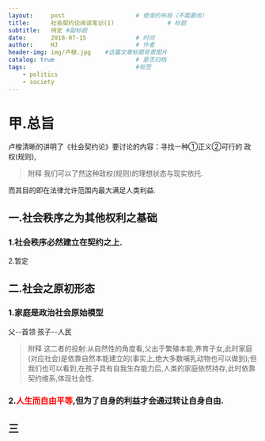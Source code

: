 ```yaml
---
layout:     post                    # 使用的布局（不需要改）
title:      社会契约论阅读笔记(1)               # 标题 
subtitle:   待定 #副标题
date:       2018-07-15              # 时间
author:     HJ                      # 作者
header-img: img/卢梭.jpg    #这篇文章标题背景图片
catalog: true                       # 是否归档
tags:                               #标签
    - politics
    - society
---
```

# 甲.总旨
    
卢梭清晰的讲明了《社会契约论》要讨论的内容：寻找一种①正义②可行的 政权(规则),
> 附释 我们可以了然这种政权(规则)的理想状态与现实依托.

而其目的即在法律允许范围内最大满足人类利益.

## 一.社会秩序之为其他权利之基础

### 1.社会秩序必然建立在契约之上.
2.暂定

## 二.社会之原初形态

### 1.家庭是政治社会原始模型

父--首领   孩子--人民

> 附释 这二者的投射:从自然性的角度看,父出于繁殖本能,养育子女,此时家庭(对应社会)是依靠自然本能建立的(事实上,绝大多数哺乳动物也可以做到);但我们也可以看到,在孩子具有自我生存能力后,人类的家庭依然持存,此时依靠契约维系,体现社会性.

### 2.<font color="red">人生而自由平等</font>,但为了自身的利益才会通过转让自身自由.

## 三

